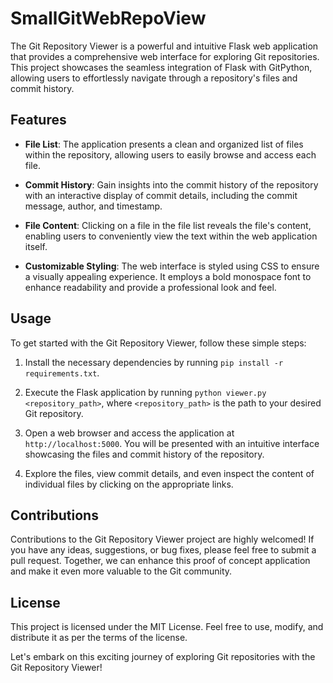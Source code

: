 # SmallGitWebRepoView

The Git Repository Viewer is a powerful and intuitive Flask web application that provides a comprehensive web interface for exploring Git repositories. This project showcases the seamless integration of Flask with GitPython, allowing users to effortlessly navigate through a repository's files and commit history.

## Features

- **File List**: The application presents a clean and organized list of files within the repository, allowing users to easily browse and access each file.

- **Commit History**: Gain insights into the commit history of the repository with an interactive display of commit details, including the commit message, author, and timestamp.

- **File Content**: Clicking on a file in the file list reveals the file's content, enabling users to conveniently view the text within the web application itself.

- **Customizable Styling**: The web interface is styled using CSS to ensure a visually appealing experience. It employs a bold monospace font to enhance readability and provide a professional look and feel.

## Usage

To get started with the Git Repository Viewer, follow these simple steps:

1. Install the necessary dependencies by running `pip install -r requirements.txt`.

2. Execute the Flask application by running `python viewer.py <repository_path>`, where `<repository_path>` is the path to your desired Git repository.

3. Open a web browser and access the application at `http://localhost:5000`. You will be presented with an intuitive interface showcasing the files and commit history of the repository.

4. Explore the files, view commit details, and even inspect the content of individual files by clicking on the appropriate links.

## Contributions

Contributions to the Git Repository Viewer project are highly welcomed! If you have any ideas, suggestions, or bug fixes, please feel free to submit a pull request. Together, we can enhance this proof of concept application and make it even more valuable to the Git community.

## License

This project is licensed under the MIT License. Feel free to use, modify, and distribute it as per the terms of the license.

Let's embark on this exciting journey of exploring Git repositories with the Git Repository Viewer!
